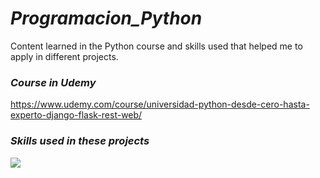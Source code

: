 # <i><b>Programacion_Python</b></i>
Content learned in the Python course and skills used that helped me to apply in different projects.

### <i><b>Course in Udemy</b></i>
https://www.udemy.com/course/universidad-python-desde-cero-hasta-experto-django-flask-rest-web/

### <i><b>Skills used in these projects</b></i>
<p align="left">
  <a href="https://skillicons.dev">
    <img src="https://skillicons.dev/icons?i=html,css,python,django,flask,postgresql&perline=14" />
  </a>
</p>


